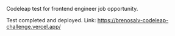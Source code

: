 Codeleap test for frontend engineer job opportunity.

Test completed and deployed. Link: https://brenosalv-codeleap-challenge.vercel.app/